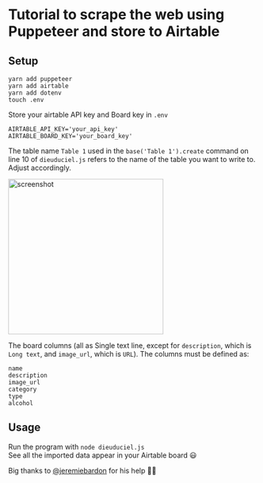 # Tutorial to scrape the web using Puppeteer and store to Airtable #

## Setup ##

```
yarn add puppeteer
yarn add airtable
yarn add dotenv
touch .env
```

Store your airtable API key and Board key in `.env`
```
AIRTABLE_API_KEY='your_api_key'
AIRTABLE_BOARD_KEY='your_board_key'
```

The table name `Table 1` used in the `base('Table 1').create` command on line 10 of `dieuduciel.js` refers to the name of the table you want to write to.\
Adjust accordingly.

<img width="313" alt="screenshot" src="https://user-images.githubusercontent.com/37821714/188288748-3f47ca84-6451-4f91-92bb-94d6792c7651.png">

The board columns (all as Single text line, except for `description`, which is `Long text`, and `image_url`, which is `URL`).
The columns must be defined as:

```
name
description
image_url
category
type
alcohol
```
## Usage ##

Run the program with `node dieuduciel.js`\
See all the imported data appear in your Airtable board 😃

Big thanks to [@jeremiebardon](https://github.com/jeremiebardon) for his help 🙏🏻
